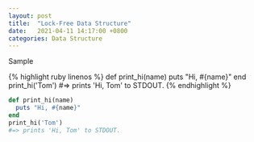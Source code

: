 ```yaml
---
layout: post
title:  "Lock-Free Data Structure"
date:   2021-04-11 14:17:00 +0800
categories: Data Structure
---
```


Sample

{% highlight ruby linenos %}
def print_hi(name)
  puts "Hi, #{name}"
end
print_hi('Tom')
#=> prints 'Hi, Tom' to STDOUT.
{% endhighlight %}

```ruby
def print_hi(name)
  puts "Hi, #{name}"
end
print_hi('Tom')
#=> prints 'Hi, Tom' to STDOUT.
```